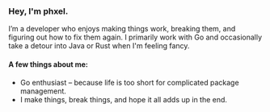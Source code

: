 ### Hey, I'm phxel.

I’m a developer who enjoys making things work, breaking them, and figuring out how to fix them again. I primarily work with Go and occasionally take a detour into Java or Rust when I'm feeling fancy.

#### A few things about me:
- Go enthusiast – because life is too short for complicated package management.
- I make things, break things, and hope it all adds up in the end.
